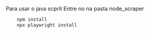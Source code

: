 
Para usar o java scprit Entre no na pasta node_scraper
```bash
    npm install 
    npx playwright install
```